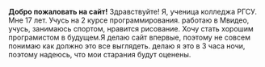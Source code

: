 __Добро пожаловать на сайт!__
 Здравствуйте! Я, ученица колледжа РГСУ. Мне 17 лет. Учусь на 2 курсе программирования. работаю в Мвидео, учусь, занимаюсь спортом, нравится рисование. Хочу стать хорошим програмистом в будущем.Я делаю сайт впервые, поэтому не совсем понимаю как должно это все выглядеть. делаю я это в 3 часа ночи, поэтому надеюсь, что мои старания будут оценены. 

